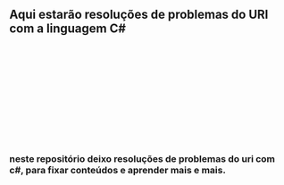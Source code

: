 ## Aqui estarão resoluções de problemas do URI com a linguagem C#
<br><br><br><br><br><br><br><br><br><br>

### neste repositório deixo resoluções de problemas do uri com c#, para fixar conteúdos e aprender mais e mais.